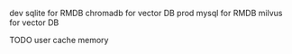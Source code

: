 dev
    sqlite for RMDB
    chromadb for vector DB
prod
    mysql for RMDB
    milvus for vector DB

TODO
    user
    cache
    memory
